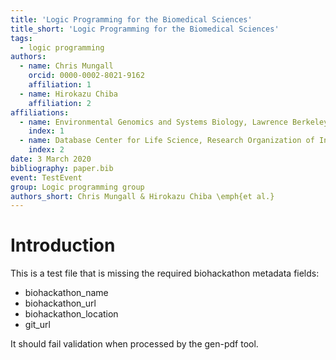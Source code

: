 ```yaml
---
title: 'Logic Programming for the Biomedical Sciences'
title_short: 'Logic Programming for the Biomedical Sciences'
tags:
  - logic programming
authors:
  - name: Chris Mungall
    orcid: 0000-0002-8021-9162
    affiliation: 1
  - name: Hirokazu Chiba
    affiliation: 2
affiliations:
  - name: Environmental Genomics and Systems Biology, Lawrence Berkeley National Laboratory, Berkeley, CA, USA
    index: 1
  - name: Database Center for Life Science, Research Organization of Information and Systems, Japan
    index: 2
date: 3 March 2020
bibliography: paper.bib
event: TestEvent
group: Logic programming group
authors_short: Chris Mungall & Hirokazu Chiba \emph{et al.}
---
```


# Introduction

This is a test file that is missing the required biohackathon metadata fields:
- biohackathon_name
- biohackathon_url  
- biohackathon_location
- git_url

It should fail validation when processed by the gen-pdf tool.